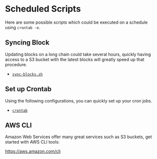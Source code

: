 # Scheduled Scripts

Here are some possible scripts which could be executed on a schedule using `crontab -e`.

## Syncing Block

Updating blocks on a long chain could take several hours,
quickly having access to a S3 bucket with the latest blocks will greatly speed up that procedure.

- [`sync-blocks.sh`](sync-blocks.sh)

## Set up Crontab

Using the following configurations, you can quickly set up your cron jobs.

- [`crontab`](crontab)

## AWS CLI

Amazon Web Services offer many great services such as S3 buckets, get started with AWS CLI tools:

https://aws.amazon.com/cli
